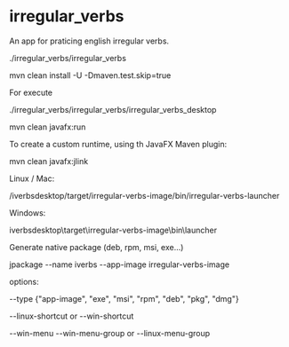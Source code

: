 # irregular_verbs
An app for praticing english irregular verbs.

./irregular_verbs/irregular_verbs

mvn clean install -U -Dmaven.test.skip=true



For execute

./irregular_verbs/irregular_verbs/irregular_verbs_desktop

mvn clean javafx:run

To create a custom runtime, using th JavaFX Maven plugin:

mvn clean javafx:jlink

Linux / Mac:

/iverbsdesktop/target/irregular-verbs-image/bin/irregular-verbs-launcher

Windows:

iverbsdesktop\target\irregular-verbs-image\bin\launcher

Generate native package (deb, rpm, msi, exe...)

jpackage --name iverbs --app-image irregular-verbs-image

options:

--type {"app-image", "exe", "msi", "rpm", "deb", "pkg", "dmg"}

--linux-shortcut or --win-shortcut

--win-menu --win-menu-group or --linux-menu-group
